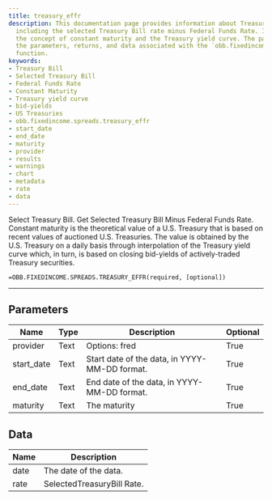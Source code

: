 ```yaml
---
title: treasury_effr
description: This documentation page provides information about Treasury Bill data,
  including the selected Treasury Bill rate minus Federal Funds Rate. It explains
  the concept of constant maturity and the Treasury yield curve. The page also covers
  the parameters, returns, and data associated with the `obb.fixedincome.spreads.treasury_effr`
  function.
keywords: 
- Treasury Bill
- Selected Treasury Bill
- Federal Funds Rate
- Constant Maturity
- Treasury yield curve
- bid-yields
- US Treasuries
- obb.fixedincome.spreads.treasury_effr
- start_date
- end_date
- maturity
- provider
- results
- warnings
- chart
- metadata
- rate
- data
---
```


<!-- markdownlint-disable MD041 -->

Select Treasury Bill.  Get Selected Treasury Bill Minus Federal Funds Rate. Constant maturity is the theoretical value of a U.S. Treasury that is based on recent values of auctioned U.S. Treasuries. The value is obtained by the U.S. Treasury on a daily basis through interpolation of the Treasury yield curve which, in turn, is based on closing bid-yields of actively-traded Treasury securities.

```excel wordwrap
=OBB.FIXEDINCOME.SPREADS.TREASURY_EFFR(required, [optional])
```

---

## Parameters

| Name | Type | Description | Optional |
| ---- | ---- | ----------- | -------- |
| provider | Text | Options: fred | True |
| start_date | Text | Start date of the data, in YYYY-MM-DD format. | True |
| end_date | Text | End date of the data, in YYYY-MM-DD format. | True |
| maturity | Text | The maturity | True |

## Data

| Name | Description |
| ---- | ----------- |
| date | The date of the data.  |
| rate | SelectedTreasuryBill Rate.  |
